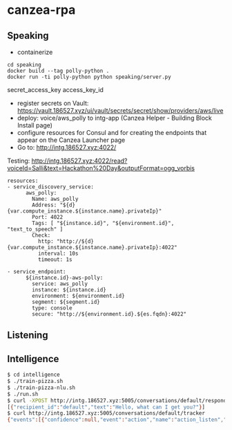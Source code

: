 # canzea-rpa

## Speaking

- containerize

```
cd speaking
docker build --tag polly-python .
docker run -ti polly-python python speaking/server.py
```

secret_access_key
access_key_id

- register secrets on Vault: https://vault.186527.xyz/ui/vault/secrets/secret/show/providers/aws/live
- deploy: voice/aws_polly to intg-app (Canzea Helper - Building Block Install page)
- configure resources for Consul and for creating the endpoints that appear on the Canzea Launcher page
- Go to: http://intg.186527.xyz:4022/

Testing: http://intg.186527.xyz:4022/read?voiceId=Salli&text=Hackathon%20Day&outputFormat=ogg_vorbis

```
resources:
- service_discovery_service:
      aws_polly:
        Name: aws_polly
        Address: "${d}{var.compute_instance.${instance.name}.privateIp}"
        Port: 4022
        Tags: [ "${instance.id}", "${environment.id}", "text_to_speech" ]
        Check:
          http: "http://${d}{var.compute_instance.${instance.name}.privateIp}:4022"
          interval: 10s
          timeout: 1s

- service_endpoint:
      ${instance.id}-aws-polly:
        service: aws_polly
        instance: ${instance.id}
        environment: ${environment.id}
        segment: ${segment.id}
        type: console
        secure: "http://${environment.id}.${es.fqdn}:4022"

```

## Listening

## Intelligence
``` bash
$ cd intelligence
$ ./train-pizza.sh
$ ./train-pizza-nlu.sh
$ ./run.sh
$ curl -XPOST http://intg.186527.xyz:5005/conversations/default/respond -d '{"query":"hello"}'
[{"recipient_id":"default","text":"Hello, what can I get you?"}]
$ curl http://intg.186527.xyz:5005/conversations/default/tracker
{"events":[{"confidence":null,"event":"action","name":"action_listen","policy":null,"timestamp":1539468714.278097},{"event":"user","input_channel":null,"parse_data":{"entities":[],"intent":{"confidence":1.0,"name":"greet"},"text":"hello"},"text":"hello","timestamp":1539468714.278663},{"confidence":1.0,"event":"action","name":"utter_greet","policy":"policy_1_MemoizationPolicy","timestamp":1539468714.595871},{"data":{"attachment":null,"buttons":null,"elements":null},"event":"bot","text":"Hello, what can I get you?","timestamp":1539468714.595915},{"confidence":1.0,"event":"action","name":"action_listen","policy":"policy_1_MemoizationPolicy","timestamp":1539468714.599927},{"event":"user","input_channel":null,"parse_data":{"entities":[],"intent":{"confidence":1.0,"name":null},"text":"Can I get 1 pepperoni pizza?"},"text":"Can I get 1 pepperoni pizza?","timestamp":1539468741.096052},{"confidence":1.0,"event":"action","name":"action_default_fallback","policy":"policy_0_FallbackPolicy","timestamp":1539468741.103831},{"event":"rewind","timestamp":1539468741.103843},{"confidence":1.0,"event":"action","name":"action_listen","policy":"policy_1_MemoizationPolicy","timestamp":1539468741.108185},{"event":"user","input_channel":null,"parse_data":{"entities":[],"intent":{"confidence":1.0,"name":null},"text":"Can I get 1 pepperoni pizza?"},"text":"Can I get 1 pepperoni pizza?","timestamp":1539468774.311154},{"confidence":1.0,"event":"action","name":"action_default_fallback","policy":"policy_0_FallbackPolicy","timestamp":1539468774.316469},{"event":"rewind","timestamp":1539468774.31648},{"confidence":1.0,"event":"action","name":"action_listen","policy":"policy_1_MemoizationPolicy","timestamp":1539468774.320105}],"followup_action":null,"latest_event_time":1539468774.320105,"latest_input_channel":null,"latest_message":{"entities":[],"intent":{"confidence":1.0,"name":"greet"},"text":"hello"},"paused":false,"sender_id":"default","slots":{}}
```
